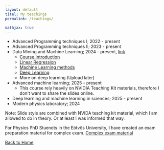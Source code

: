 ```yaml
---
layout: default
titel: My teachings
permalink: /teachings/

mathjax: true
---
```


* Advanced Programming techniques I; 2022 - present  
* Advanced Programming techniques II; 2023 - present  
* Data Mining and Machine Learning; 2024 - present, [link](https://csabaibio.github.io/physdm/)   
    * [Course Introduction](https://docs.google.com/presentation/d/1lSbuPYeAE1cJC9vqiN6xOmOAB_Z-1Bt4/edit?usp=sharing&ouid=111142159706839914903&rtpof=true&sd=true)     
    * [Linear Regression](https://docs.google.com/presentation/d/1AN9iac8LM4fdlNZUMN8blPwY6vpG09aw/edit?usp=drive_link&ouid=111142159706839914903&rtpof=true&sd=true)
    * [Machine Learning methods](https://docs.google.com/presentation/d/1r469aT48uI1RlsO-X4nj5RwDILuXkfUn/edit?usp=drive_link&ouid=111142159706839914903&rtpof=true&sd=true)     
    * [Deep Learning](https://docs.google.com/presentation/d/1x5G56TyPpRKhUuB8Q8Hzog4ok6BQ0t4O/edit?usp=drive_link&ouid=111142159706839914903&rtpof=true&sd=true)
    * More on deep learning (Upload later)
* Advanced machine learning; 2025 - present  
    * This course rely heavily on NVIDIA Teaching Kit materials, therefore I don't want to share the slides online.
* Deep learning and machine learning in sciences; 2025 - present
* Modern physics laboratory; 2024
  
Note: Slide style are combined with NVIDA teaching kit material, which I am allowed to do in theory. Or at least I was informed that way.

For Physics PhD Stuendts in the Eötvös University, I have created an exam preparation material for complex exam. 
[Complex exam material](ML_Komplex_exam.pdf)

[Back to Home](/)